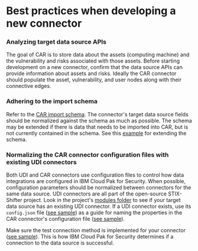 # Best practices when developing a new connector

### Analyzing target data source APIs 

The goal of CAR is to store data about the assets (computing machine) and the vulnerability and risks associated with those assets. Before starting development on a new connector, confirm that the data source APIs can provide information about assets and risks. Ideally the CAR connector should populate the asset, vulnerability, and user nodes along with their connective edges.

### Adhering to the import schema

Refer to the [CAR import schema](https://github.com/IBM/cp4s-car-schema/blob/master/doc/generated/importSchema_v2.json).
The connector's target data source fields should be normalized against the schema as much as possible. The schema may be extended if there is data that needs to be imported into CAR, but is not currently contained in the schema. See this [example](https://github.com/IBM/cp4s-car-connectors/blob/develop/connectors/reference_connector/app.py#L29) for extending the schema. 

### Normalizing the CAR connector configuration files with existing UDI connectors

Both UDI and CAR connectors use configuration files to control how data integrations are configured in IBM Cloud Pak for Security. When possible, configuration parameters should be normalized between connectors for the same data source. UDI connectors are all part of the open-source STIX-Shifter project. Look in the project's [modules folder](https://github.com/opencybersecurityalliance/stix-shifter/tree/develop/stix_shifter_modules) to see if your target data source has an existing UDI connector. If a UDI connector exists, use its `config.json` file ([see sample](https://github.com/opencybersecurityalliance/stix-shifter/blob/develop/stix_shifter_modules/qradar/configuration/config.json)) as a guide for naming the properties in the CAR connector's configuration file ([see sample](https://github.com/IBM/cp4s-car-connectors/tree/develop/connectors/reference_connector/configurations)). 

Make sure the test connection method is implemented for your connector ([see sample](https://github.com/IBM/cp4s-car-connectors/blob/develop/connectors/reference_connector/connector/server_access.py#L16)). This is how IBM Cloud Pak for Security determines if a connection to the data source is successful. 


